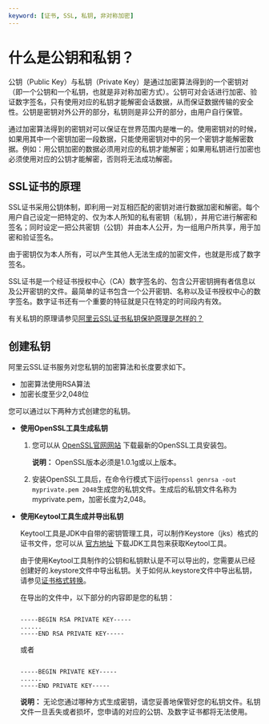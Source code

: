 ```yaml
---
keyword: [证书, SSL, 私钥, 非对称加密]
---
```


# 什么是公钥和私钥？

公钥（Public Key）与私钥（Private Key）是通过加密算法得到的一个密钥对（即一个公钥和一个私钥，也就是非对称加密方式）。公钥可对会话进行加密、验证数字签名，只有使用对应的私钥才能解密会话数据，从而保证数据传输的安全性。公钥是密钥对外公开的部分，私钥则是非公开的部分，由用户自行保管。

通过加密算法得到的密钥对可以保证在世界范围内是唯一的。使用密钥对的时候，如果用其中一个密钥加密一段数据，只能使用密钥对中的另一个密钥才能解密数据。例如：用公钥加密的数据必须用对应的私钥才能解密；如果用私钥进行加密也必须使用对应的公钥才能解密，否则将无法成功解密。

## SSL证书的原理

SSL证书采用公钥体制，即利用一对互相匹配的密钥对进行数据加密和解密。每个用户自己设定一把特定的、仅为本人所知的私有密钥（私钥），并用它进行解密和签名；同时设定一把公共密钥（公钥）并由本人公开，为一组用户所共享，用于加密和验证签名。

由于密钥仅为本人所有，可以产生其他人无法生成的加密文件，也就是形成了数字签名。

SSL证书是一个经证书授权中心（CA）数字签名的、包含公开密钥拥有者信息以及公开密钥的文件。最简单的证书包含一个公开密钥、名称以及证书授权中心的数字签名。数字证书还有一个重要的特征就是只在特定的时间段内有效。

有关私钥的原理请参见[阿里云SSL证书私钥保护原理是怎样的？](/intl.zh-CN/产品简介/常见问题/阿里云SSL证书私钥保护原理是怎样的？.md)

## 创建私钥

阿里云SSL证书服务对您私钥的加密算法和长度要求如下。

-   加密算法使用RSA算法
-   加密长度至少2,048位

您可以通过以下两种方式创建您的私钥。

-   **使用OpenSSL工具生成私钥**
    1.  您可以从 [OpenSSL官网网站](http://www.openssl.org/source/) 下载最新的OpenSSL工具安装包。

        **说明：** OpenSSL版本必须是1.0.1g或以上版本。

    2.  安装OpenSSL工具后，在命令行模式下运行`openssl genrsa -out myprivate.pem 2048`生成您的私钥文件。生成后的私钥文件名称为myprivate.pem，加密长度为2,048。
-   **使用Keytool工具生成并导出私钥**

    Keytool工具是JDK中自带的密钥管理工具，可以制作Keystore（jks）格式的证书文件，您可以从 [官方地址](http://www.oracle.com/technetwork/java/javase/downloads/index.html) 下载JDK工具包来获取Keytool工具。

    由于使用Keytool工具制作的公钥和私钥默认是不可以导出的，您需要从已经创建好的.keystore文件中导出私钥。关于如何从.keystore文件中导出私钥，请参见[证书格式转换](/intl.zh-CN/产品简介/常见问题/主流数字证书都有哪些格式？.md)。

    在导出的文件中，以下部分的内容即是您的私钥：

    ```
    
    -----BEGIN RSA PRIVATE KEY-----
    ......
    -----END RSA PRIVATE KEY-----
    ```

    或者

    ```
    
    -----BEGIN PRIVATE KEY-----
    ......
    -----END PRIVATE KEY-----
    ```

    **说明：** 无论您通过哪种方式生成密钥，请您妥善地保管好您的私钥文件。私钥文件一旦丢失或者损坏，您申请的对应的公钥、及数字证书都将无法使用。


